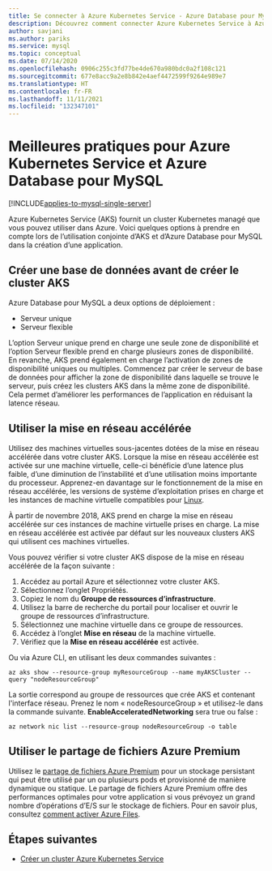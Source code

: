 ```yaml
---
title: Se connecter à Azure Kubernetes Service - Azure Database pour MySQL
description: Découvrez comment connecter Azure Kubernetes Service à Azure Database pour MySQL
author: savjani
ms.author: pariks
ms.service: mysql
ms.topic: conceptual
ms.date: 07/14/2020
ms.openlocfilehash: 0906c255c3fd77be4de670a980bdc0a2f108c121
ms.sourcegitcommit: 677e8acc9a2e8b842e4aef4472599f9264e989e7
ms.translationtype: HT
ms.contentlocale: fr-FR
ms.lasthandoff: 11/11/2021
ms.locfileid: "132347101"
---
```

# <a name="best-practices-for-azure-kubernetes-service-and-azure-database-for-mysql"></a>Meilleures pratiques pour Azure Kubernetes Service et Azure Database pour MySQL

[!INCLUDE[applies-to-mysql-single-server](includes/applies-to-mysql-single-server.md)]

Azure Kubernetes Service (AKS) fournit un cluster Kubernetes managé que vous pouvez utiliser dans Azure. Voici quelques options à prendre en compte lors de l’utilisation conjointe d’AKS et d’Azure Database pour MySQL dans la création d’une application.

## <a name="create-database-before-creating-the-aks-cluster"></a>Créer une base de données avant de créer le cluster AKS

Azure Database pour MySQL a deux options de déploiement :

- Serveur unique
- Serveur flexible

L’option Serveur unique prend en charge une seule zone de disponibilité et l’option Serveur flexible prend en charge plusieurs zones de disponibilité. En revanche, AKS prend également en charge l’activation de zones de disponibilité uniques ou multiples.  Commencez par créer le serveur de base de données pour afficher la zone de disponibilité dans laquelle se trouve le serveur, puis créez les clusters AKS dans la même zone de disponibilité. Cela permet d’améliorer les performances de l’application en réduisant la latence réseau.

## <a name="use-accelerated-networking"></a>Utiliser la mise en réseau accélérée

Utilisez des machines virtuelles sous-jacentes dotées de la mise en réseau accélérée dans votre cluster AKS. Lorsque la mise en réseau accélérée est activée sur une machine virtuelle, celle-ci bénéficie d’une latence plus faible, d’une diminution de l’instabilité et d’une utilisation moins importante du processeur. Apprenez-en davantage sur le fonctionnement de la mise en réseau accélérée, les versions de système d’exploitation prises en charge et les instances de machine virtuelle compatibles pour [Linux](../virtual-network/create-vm-accelerated-networking-cli.md).

À partir de novembre 2018, AKS prend en charge la mise en réseau accélérée sur ces instances de machine virtuelle prises en charge. La mise en réseau accélérée est activée par défaut sur les nouveaux clusters AKS qui utilisent ces machines virtuelles.

Vous pouvez vérifier si votre cluster AKS dispose de la mise en réseau accélérée de la façon suivante :

1. Accédez au portail Azure et sélectionnez votre cluster AKS.
2. Sélectionnez l’onglet Propriétés.
3. Copiez le nom du **Groupe de ressources d’infrastructure**.
4. Utilisez la barre de recherche du portail pour localiser et ouvrir le groupe de ressources d’infrastructure.
5. Sélectionnez une machine virtuelle dans ce groupe de ressources.
6. Accédez à l’onglet **Mise en réseau** de la machine virtuelle.
7. Vérifiez que la **Mise en réseau accélérée** est activée.

Ou via Azure CLI, en utilisant les deux commandes suivantes :

```azurecli
az aks show --resource-group myResourceGroup --name myAKSCluster --query "nodeResourceGroup"
```

La sortie correspond au groupe de ressources que crée AKS et contenant l'interface réseau. Prenez le nom « nodeResourceGroup » et utilisez-le dans la commande suivante. **EnableAcceleratedNetworking** sera true ou false :

```azurecli
az network nic list --resource-group nodeResourceGroup -o table
```

## <a name="use-azure-premium-fileshare"></a>Utiliser le partage de fichiers Azure Premium

 Utilisez le [partage de fichiers Azure Premium](../storage/files/storage-how-to-create-file-share.md?tabs=azure-portal) pour un stockage persistant qui peut être utilisé par un ou plusieurs pods et provisionné de manière dynamique ou statique. Le partage de fichiers Azure Premium offre des performances optimales pour votre application si vous prévoyez un grand nombre d’opérations d’E/S sur le stockage de fichiers. Pour en savoir plus, consultez [comment activer Azure Files](../aks/azure-files-dynamic-pv.md).

## <a name="next-steps"></a>Étapes suivantes

- [Créer un cluster Azure Kubernetes Service](../aks/kubernetes-walkthrough.md)